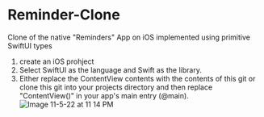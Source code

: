 # Reminder-Clone
Clone of the native "Reminders" App on iOS implemented using primitive SwiftUI types

1. create an iOS prohject
2. Select SwiftUI as the language and Swift as the library.
3. Either replace the ContentView contents with the contents of this git or clone this git into your projects directory and then replace "ContentView()" in your app's main entry (@main).
![Image 11-5-22 at 11 14 PM](https://user-images.githubusercontent.com/5915098/200152585-b288623c-7845-4c89-b392-5b4cabaa1a26.jpg)
